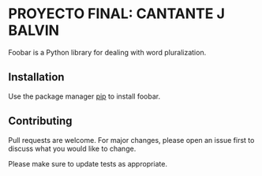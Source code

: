 # PROYECTO FINAL: CANTANTE J BALVIN 

Foobar is a Python library for dealing with word pluralization.

## Installation

Use the package manager [pip](https://pip.pypa.io/en/stable/) to install foobar.

## Contributing

Pull requests are welcome. For major changes, please open an issue first
to discuss what you would like to change.

Please make sure to update tests as appropriate.
